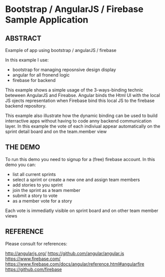# Bootstrap / AngularJS / Firebase Sample Application

## ABSTRACT

Example of app using bootstrap / angularJS / firebase

In this example I use:
  - bootstrap for managing reposnsive design display
  - angular for all fronend logic
  - firebase for backend

This example shows a simple usage of the 3-ways-binding technic beteween AngularJS and Fireabse.
Angular binds the Html UI with the local JS ojects representation when Firebase bind this local JS to the firebase backend repository.

This example also illustrate how the dynamic binding can be used to build interractive apps without having to code anny backend communication layer. In this example the vote of each indiviual appear automatically on the sprint detail board and on the team.member view 

## THE DEMO
To run this demo you need to signup for a (free) firebase account.
In this demo you can:
 - list all current sprints
 - select a sprint or create a new one and assign team members
 - add stories to you sprint
 - join the sprint as a team member
 - submit a story to vote
 - as a member vote for a story

Each vote is immediatly visible on sprint board and on other team member views
 
## REFERENCE
Please consult for references:

http://angularjs.org/
https://github.com/angular/angular.js
https://www.firebase.com/
https://www.firebase.com/docs/angular/reference.html#angularfire
https://github.com/firebase

